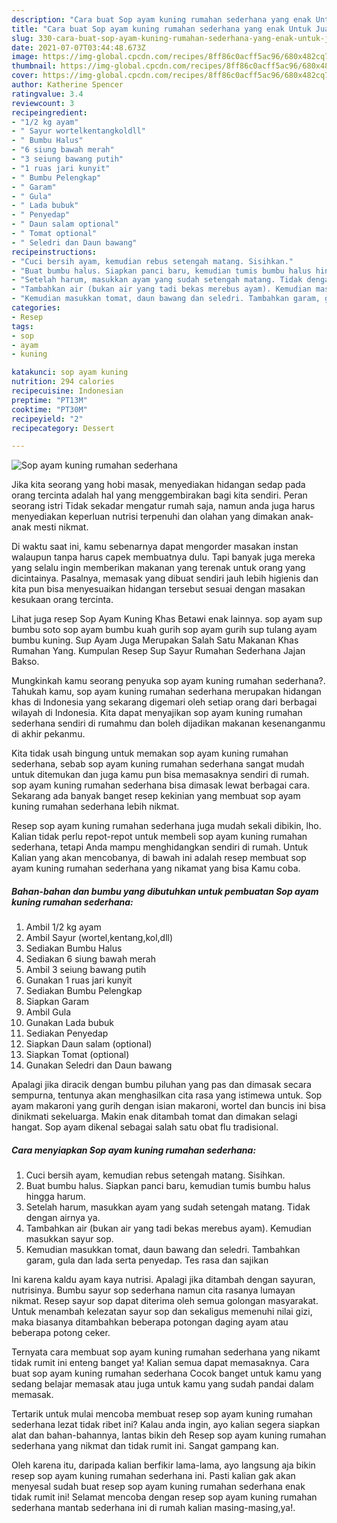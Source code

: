 ```yaml
---
description: "Cara buat Sop ayam kuning rumahan sederhana yang enak Untuk Jualan"
title: "Cara buat Sop ayam kuning rumahan sederhana yang enak Untuk Jualan"
slug: 330-cara-buat-sop-ayam-kuning-rumahan-sederhana-yang-enak-untuk-jualan
date: 2021-07-07T03:44:48.673Z
image: https://img-global.cpcdn.com/recipes/8ff86c0acff5ac96/680x482cq70/sop-ayam-kuning-rumahan-sederhana-foto-resep-utama.jpg
thumbnail: https://img-global.cpcdn.com/recipes/8ff86c0acff5ac96/680x482cq70/sop-ayam-kuning-rumahan-sederhana-foto-resep-utama.jpg
cover: https://img-global.cpcdn.com/recipes/8ff86c0acff5ac96/680x482cq70/sop-ayam-kuning-rumahan-sederhana-foto-resep-utama.jpg
author: Katherine Spencer
ratingvalue: 3.4
reviewcount: 3
recipeingredient:
- "1/2 kg ayam"
- " Sayur wortelkentangkoldll"
- " Bumbu Halus"
- "6 siung bawah merah"
- "3 seiung bawang putih"
- "1 ruas jari kunyit"
- " Bumbu Pelengkap"
- " Garam"
- " Gula"
- " Lada bubuk"
- " Penyedap"
- " Daun salam optional"
- " Tomat optional"
- " Seledri dan Daun bawang"
recipeinstructions:
- "Cuci bersih ayam, kemudian rebus setengah matang. Sisihkan."
- "Buat bumbu halus. Siapkan panci baru, kemudian tumis bumbu halus hingga harum."
- "Setelah harum, masukkan ayam yang sudah setengah matang. Tidak dengan airnya ya."
- "Tambahkan air (bukan air yang tadi bekas merebus ayam). Kemudian masukkan sayur sop."
- "Kemudian masukkan tomat, daun bawang dan seledri. Tambahkan garam, gula dan lada serta penyedap. Tes rasa dan sajikan"
categories:
- Resep
tags:
- sop
- ayam
- kuning

katakunci: sop ayam kuning 
nutrition: 294 calories
recipecuisine: Indonesian
preptime: "PT13M"
cooktime: "PT30M"
recipeyield: "2"
recipecategory: Dessert

---
```



![Sop ayam kuning rumahan sederhana](https://img-global.cpcdn.com/recipes/8ff86c0acff5ac96/680x482cq70/sop-ayam-kuning-rumahan-sederhana-foto-resep-utama.jpg)

Jika kita seorang yang hobi masak, menyediakan hidangan sedap pada orang tercinta adalah hal yang menggembirakan bagi kita sendiri. Peran seorang istri Tidak sekadar mengatur rumah saja, namun anda juga harus menyediakan keperluan nutrisi terpenuhi dan olahan yang dimakan anak-anak mesti nikmat.

Di waktu  saat ini, kamu sebenarnya dapat mengorder masakan instan walaupun tanpa harus capek membuatnya dulu. Tapi banyak juga mereka yang selalu ingin memberikan makanan yang terenak untuk orang yang dicintainya. Pasalnya, memasak yang dibuat sendiri jauh lebih higienis dan kita pun bisa menyesuaikan hidangan tersebut sesuai dengan masakan kesukaan orang tercinta. 

Lihat juga resep Sop Ayam Kuning Khas Betawi enak lainnya. sop ayam sup bumbu soto sop ayam bumbu kuah gurih sop ayam gurih sup tulang ayam bumbu kuning. Sup Ayam Juga Merupakan Salah Satu Makanan Khas Rumahan Yang. Kumpulan Resep Sup Sayur Rumahan Sederhana Jajan Bakso.

Mungkinkah kamu seorang penyuka sop ayam kuning rumahan sederhana?. Tahukah kamu, sop ayam kuning rumahan sederhana merupakan hidangan khas di Indonesia yang sekarang digemari oleh setiap orang dari berbagai wilayah di Indonesia. Kita dapat menyajikan sop ayam kuning rumahan sederhana sendiri di rumahmu dan boleh dijadikan makanan kesenanganmu di akhir pekanmu.

Kita tidak usah bingung untuk memakan sop ayam kuning rumahan sederhana, sebab sop ayam kuning rumahan sederhana sangat mudah untuk ditemukan dan juga kamu pun bisa memasaknya sendiri di rumah. sop ayam kuning rumahan sederhana bisa dimasak lewat berbagai cara. Sekarang ada banyak banget resep kekinian yang membuat sop ayam kuning rumahan sederhana lebih nikmat.

Resep sop ayam kuning rumahan sederhana juga mudah sekali dibikin, lho. Kalian tidak perlu repot-repot untuk membeli sop ayam kuning rumahan sederhana, tetapi Anda mampu menghidangkan sendiri di rumah. Untuk Kalian yang akan mencobanya, di bawah ini adalah resep membuat sop ayam kuning rumahan sederhana yang nikamat yang bisa Kamu coba.

<!--inarticleads1-->

##### Bahan-bahan dan bumbu yang dibutuhkan untuk pembuatan Sop ayam kuning rumahan sederhana:

1. Ambil 1/2 kg ayam
1. Ambil  Sayur (wortel,kentang,kol,dll)
1. Sediakan  Bumbu Halus
1. Sediakan 6 siung bawah merah
1. Ambil 3 seiung bawang putih
1. Gunakan 1 ruas jari kunyit
1. Sediakan  Bumbu Pelengkap
1. Siapkan  Garam
1. Ambil  Gula
1. Gunakan  Lada bubuk
1. Sediakan  Penyedap
1. Siapkan  Daun salam (optional)
1. Siapkan  Tomat (optional)
1. Gunakan  Seledri dan Daun bawang


Apalagi jika diracik dengan bumbu piluhan yang pas dan dimasak secara sempurna, tentunya akan menghasilkan cita rasa yang istimewa untuk. Sop ayam makaroni yang gurih dengan isian makaroni, wortel dan buncis ini bisa dinikmati sekeluarga. Makin enak ditambah tomat dan dimakan selagi hangat. Sop ayam dikenal sebagai salah satu obat flu tradisional. 

<!--inarticleads2-->

##### Cara menyiapkan Sop ayam kuning rumahan sederhana:

1. Cuci bersih ayam, kemudian rebus setengah matang. Sisihkan.
1. Buat bumbu halus. Siapkan panci baru, kemudian tumis bumbu halus hingga harum.
1. Setelah harum, masukkan ayam yang sudah setengah matang. Tidak dengan airnya ya.
1. Tambahkan air (bukan air yang tadi bekas merebus ayam). Kemudian masukkan sayur sop.
1. Kemudian masukkan tomat, daun bawang dan seledri. Tambahkan garam, gula dan lada serta penyedap. Tes rasa dan sajikan


Ini karena kaldu ayam kaya nutrisi. Apalagi jika ditambah dengan sayuran, nutrisinya. Bumbu sayur sop sederhana namun cita rasanya lumayan nikmat. Resep sayur sop dapat diterima oleh semua golongan masyarakat. Untuk menambah kelezatan sayur sop dan sekaligus memenuhi nilai gizi, maka biasanya ditambahkan beberapa potongan daging ayam atau beberapa potong ceker. 

Ternyata cara membuat sop ayam kuning rumahan sederhana yang nikamt tidak rumit ini enteng banget ya! Kalian semua dapat memasaknya. Cara buat sop ayam kuning rumahan sederhana Cocok banget untuk kamu yang sedang belajar memasak atau juga untuk kamu yang sudah pandai dalam memasak.

Tertarik untuk mulai mencoba membuat resep sop ayam kuning rumahan sederhana lezat tidak ribet ini? Kalau anda ingin, ayo kalian segera siapkan alat dan bahan-bahannya, lantas bikin deh Resep sop ayam kuning rumahan sederhana yang nikmat dan tidak rumit ini. Sangat gampang kan. 

Oleh karena itu, daripada kalian berfikir lama-lama, ayo langsung aja bikin resep sop ayam kuning rumahan sederhana ini. Pasti kalian gak akan menyesal sudah buat resep sop ayam kuning rumahan sederhana enak tidak rumit ini! Selamat mencoba dengan resep sop ayam kuning rumahan sederhana mantab sederhana ini di rumah kalian masing-masing,ya!.

